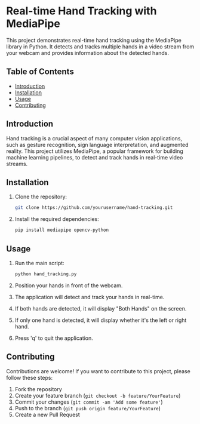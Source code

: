 # Real-time Hand Tracking with MediaPipe

This project demonstrates real-time hand tracking using the MediaPipe library in Python. It detects and tracks multiple hands in a video stream from your webcam and provides information about the detected hands.

## Table of Contents
- [Introduction](#introduction)
- [Installation](#installation)
- [Usage](#usage)
- [Contributing](#contributing)

## Introduction

Hand tracking is a crucial aspect of many computer vision applications, such as gesture recognition, sign language interpretation, and augmented reality. This project utilizes MediaPipe, a popular framework for building machine learning pipelines, to detect and track hands in real-time video streams.

## Installation

1. Clone the repository:

    ```bash
    git clone https://github.com/yourusername/hand-tracking.git
    ```

2. Install the required dependencies:

    ```bash
    pip install mediapipe opencv-python
    ```

## Usage

1. Run the main script:

    ```bash
    python hand_tracking.py
    ```

2. Position your hands in front of the webcam.

3. The application will detect and track your hands in real-time.

4. If both hands are detected, it will display "Both Hands" on the screen.

5. If only one hand is detected, it will display whether it's the left or right hand.

6. Press 'q' to quit the application.

## Contributing

Contributions are welcome! If you want to contribute to this project, please follow these steps:

1. Fork the repository
2. Create your feature branch (`git checkout -b feature/YourFeature`)
3. Commit your changes (`git commit -am 'Add some feature'`)
4. Push to the branch (`git push origin feature/YourFeature`)
5. Create a new Pull Request
